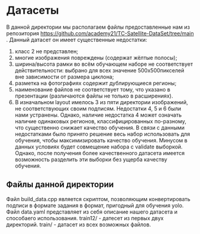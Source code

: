 # Датасеты
В данной директории мы располагаем файлы предоставленные нам из репозитория https://github.com/academy21/TC-Satellite-DataSet/tree/main .
Данный датасет он имеет существенные недостатки:
1. класс 2 не представлен;
2. многие изображения повреждены (содержат жёлтые полосы);
3. ширина/высота рамки во всём обучающем наборе не соответствует действительности: выбрано для всех значение 500х500пикселей вне зависимости от размера циклона;
4. разметка на фотографиях содержит дублирующиеся регионы;
5. наименование файлов не соответствует тому, что указано в презентации (различаются файлы не только в расширениях).
6. В изначальном layout имелось 3 из пяти директории изображений, не соответствующих своим подписям.
Недостатки 4, 5 и 6 были нами устранены. Однако, наличие недостатка 4 может означать наличие одинаковых регионов, классифицированных по-разному, что существенно снижает качество обучения.
В связи с данными недостатками было принято решение весь набор использовать для обучения, чтобы максимизировать качество обучения. Минусом в данных условиях будет совмещение набора с validate выборкой. Однако, после получения более качественного датасета имеется возможность разделить эти выборки без ущерба качеству обучения.
## Файлы данной директории
Файл build_data.cpp является скриптом, позволяющим конвертировать подписи в формате задания в формат, пригодный для обучения yolo.
Файл data.yaml представляет из себя описание нашего датасета и способаего использования.
train12/ - датесет из первых двух директорий.
train/ - датасет из всех возможных файлов.
